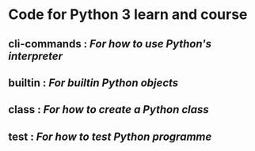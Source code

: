 # Code for Python 3 learn and course
## cli-commands : *For how to use Python's interpreter*
## builtin : *For builtin Python objects*
## class : *For how to create a Python class*
## test : *For how to test Python programme*


